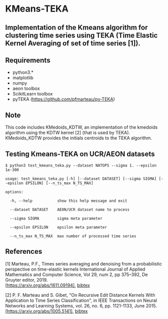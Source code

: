 # KMeans-TEKA
## Implementation of the Kmeans algorithm for clustering time series using TEKA (Time Elastic Kernel Averaging of set of time series [1]). 
## Requirements
- python3.*
- matplotlib
- numpy
- aeon toolbox
- ScikitLearn toolbox
- pyTEKA (https://github.com/pfmarteau/py-TEKA)

## Note
This code includes KMedoids_KDTW, an implementation of the kmedoids algorithm using the KDTW kernel [2] (that is used by TEKA). KMedoids_KDTW provides the initials centroids to the TEKA algorithm.

## Testing Kmeans-TEKA on UCR/AEON datasets
```text
$ python3 test_kmeans_teka.py --dataset NATOPS --sigma 1. --epsilon 1e-300

usage: test_kmeans_teka.py [-h] [--dataset DATASET] [--sigma SIGMA] [--epsilon EPSILON] [--n_ts_max N_TS_MAX]

options:

  -h, --help           show this help message and exit
  
  --dataset DATASET    AEON/UCR dataset name to process
  
  --sigma SIGMA        sigma meta parameter
  
  --epsilon EPSILON    epsilon meta parameter
  
  --n_ts_max N_TS_MAX  max number of processed time series
 ``` 


## References

[1] Marteau, P.F., Times series averaging and denoising from a probabilistic perspective on time-elastic kernels International Journal of Applied Mathematics and Computer Science, Vol 29, num 2, pp 375–392, De Gruyter editor, 2019.\
[https://arxiv.org/abs/1611.09194], [bibtex](bibtex/marteau2019.bib)

[2] P. F. Marteau and S. Gibet, "On Recursive Edit Distance Kernels With Application to Time Series Classification", 
in IEEE Transactions on Neural Networks and Learning Systems, vol. 26, no. 6, pp. 1121-1133, June 2015. 
[https://arxiv.org/abs/1005.5141], [bibtex](bibtex/marteau2015.bib)
